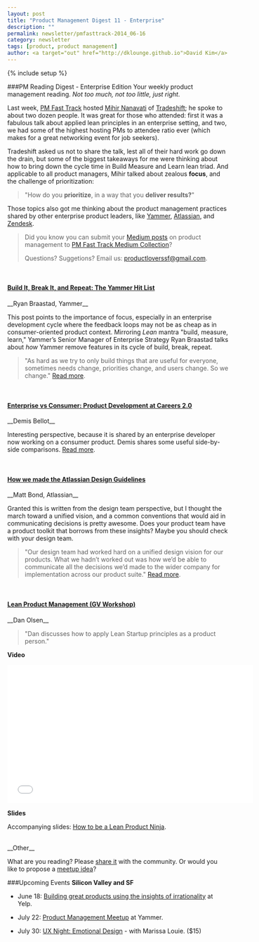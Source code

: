 ```yaml
---
layout: post
title: "Product Management Digest 11 - Enterprise"
description: ""
permalink: newsletter/pmfasttrack-2014_06-16
category: newsletter
tags: [product, product management]
author: <a target="out" href="http://dklounge.github.io">David Kim</a>
---
```

{% include setup %}

###PM Reading Digest - Enterprise Edition
Your weekly product management reading. _Not too much, not too little, just right_.

Last week, <a href="http://productmanagementfasttrack.com/">PM Fast Track</a> hosted <a target="_" href="http://www.linkedin.com/in/mihirnanavati">Mihir Nanavati</a> of <a target="_" href="http://tradeshift.com/">Tradeshift</a>; he spoke to about two dozen people. It was great for those who attended: first it was a fabulous talk about applied lean principles in an enterprise setting, and two, we had some of the highest hosting PMs to attendee ratio ever (which makes for a great networking event for job seekers).

Tradeshift asked us not to share the talk, lest all of their hard work go down the drain, but some of the biggest takeaways for me were thinking about how to bring down the cycle time in Build Measure and Learn lean triad.  And applicable to all product managers, Mihir talked about zealous __focus__, and the challenge of prioritization:

>"How do you __prioritize__, in a way that you __deliver results?__"
>

Those topics also got me thinking about the product management practices shared by other enterprise product leaders, like <a target="_" href="https://www.yammer.com/">Yammer</a>, <a target="_" href="https://www.atlassian.com/">Atlassian</a>, and <a target="_" href="http://www.zendesk.com/">Zendesk</a>.

>Did you know you can submit your <a target="_" href="https://medium.com/">Medium posts</a> on product management to <a target="_" href="http://medium.com/product-management-fast-track">PM Fast Track Medium Collection</a>?
>
>Questions?  Suggetions?  Email us: <a href="mailto:productloverssf@gmail.com">productloverssf@gmail.com</a>.
>

<br />

<h4><a target="out" href="https://medium.com/p/13567fd6a6ed">Build It, Break It, and Repeat: The Yammer Hit List</a></h4>
__Ryan Braastad, Yammer__

This post points to the importance of focus, especially in an enterprise development cycle where the feedback loops may not be as cheap as in consumer-oriented product context.  Mirroring _Lean_ mantra "build, measure, learn," Yammer’s Senior Manager of Enterprise Strategy Ryan Braastad talks about _how_ Yammer remove features in its cycle of build, break, repeat.

>"As hard as we try to only build things that are useful for everyone, sometimes needs change, priorities change, and users change. So we change." <a target="_" href="https://medium.com/p/13567fd6a6ed">Read more</a>.
>

<br />
<h4><a target="_" href="http://blog.stackoverflow.com/2012/03/enterprise-vs-consumer-development/">Enterprise vs Consumer: Product Development at Careers 2.0</a></h4>
__Demis Bellot__

Interesting perspective, because it is shared by an enterprise developer now working on a consumer product.  Demis shares some useful side-by-side comparisons. <a target="_" href="http://blog.stackoverflow.com/2012/03/enterprise-vs-consumer-development/">Read more</a>.

<br />
<h4><a target="_" href="https://medium.com/what-i-learned-building/how-we-made-the-atlassian-design-guidelines-d59a67d6d8eb">How we made the Atlassian Design Guidelines</a></h4>
__Matt Bond, Atlassian__

Granted this is written from the design team perspective, but I thought the march toward a unified vision, and a common conventions that would aid in communicating decisions is pretty awesome.  Does your product team have a product toolkit that borrows from these insights?  Maybe you should check with your design team.

>"Our design team had worked hard on a unified design vision for our products. What we hadn’t worked out was how we’d be able to communicate all the decisions we’d made to the wider company for implementation across our product suite."  <a target="_" href="https://medium.com/what-i-learned-building/how-we-made-the-atlassian-design-guidelines-d59a67d6d8eb">Read more</a>.
>

<br />
<h4><a target="_" href="http://www.gv.com/lib/lean-product-management">Lean Product Management (GV Workshop)</a></h4>
__Dan Olsen__

>"Dan discusses how to apply Lean Startup principles as a product person."
>

__Video__

<iframe width="560" height="315" src="//www.youtube.com/embed/mIBccpqUcgY?rel=0" frameborder="0" allowfullscreen></iframe>

__Slides__

Accompanying slides: <a target="_" href="http://olsensolutions.com/How-To-Be-A-Lean-Product-Ninja-by-Dan-Olsen.pdf">How to be a Lean Product Ninja</a>.

<br />
__Other__

What are you reading? Please <a target="_" href="http://goo.gl/9FFpkg">share it</a> with the community.  Or would you like to propose a <a target="_" href="http://goo.gl/OnxAj2">meetup idea</a>?

###Upcoming Events
__Silicon Valley and SF__

* June 18: <a target="_" href="http://goo.gl/gkIxIM">Building great products using the insights of irrationality</a> at Yelp.

* July 22: <a target="_" href="http://www.meetup.com/SF-Product-Managers/events/188583982/">Product Management Meetup</a> at Yammer.

* July 30: <a target="_" href="http://www.eventbrite.com/e/uxnight-sv-emotional-design-tickets-11979708631">UX Night: Emotional Design</a> - with Marissa Louie. ($15)
